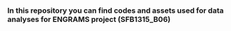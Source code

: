### In this repository you can find codes and assets used for data analyses for ENGRAMS project (SFB1315_B06)
